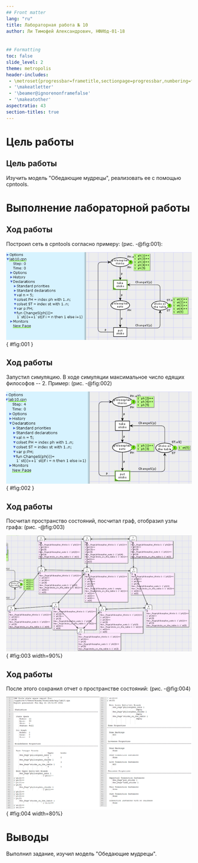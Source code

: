 ```yaml
---
## Front matter
lang: "ru"
title: Лабораторная работа № 10
author: Ли Тимофей Александрович, НФИбд-01-18


## Formatting
toc: false
slide_level: 2
theme: metropolis
header-includes: 
 - \metroset{progressbar=frametitle,sectionpage=progressbar,numbering=fraction}
 - '\makeatletter'
 - '\beamer@ignorenonframefalse'
 - '\makeatother'
aspectratio: 43
section-titles: true
---
```



# Цель работы

## Цель работы

Изучить модель "Обедающие мудрецы", реализовать ее с помощью cpntools. 

# Выполнение лабораторной работы

## Ход работы

Построил сеть в cpntools согласно примеру: (рис. -@fig:001):

![сеть](images/1.png){ #fig:001 }

## Ход работы

Запустил симуляцию. В ходе симуляции максимальное число едящих философов -- 2. Пример: (рис. -@fig:002)

![шаг симуляции](images/2.png){ #fig:002 }

## Ход работы

Посчитал пространство состояний, посчитал граф, отобразил узлы графа: (рис. -@fig:003)

![граф состояний](images/3.png){ #fig:003 width=90%}

## Ход работы

После этого сохранил отчет о пространстве состояний: (рис. -@fig:004)

![отчет](images/4.png){ #fig:004 width=80%}

# Выводы

Выполнил задание, изучил модель "Обедающие мудрецы".